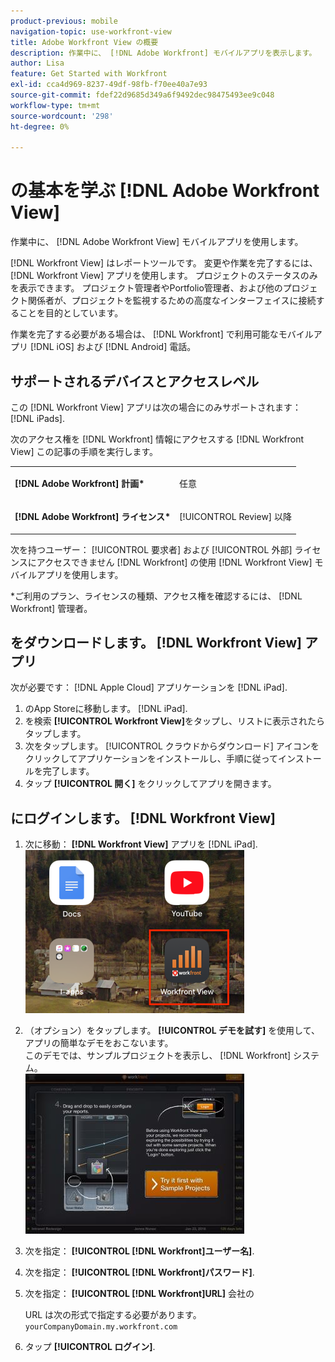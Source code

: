 ```yaml
---
product-previous: mobile
navigation-topic: use-workfront-view
title: Adobe Workfront View の概要
description: 作業中に、 [!DNL Adobe Workfront] モバイルアプリを表示します。
author: Lisa
feature: Get Started with Workfront
exl-id: cca4d969-8237-49df-98fb-f70ee40a7e93
source-git-commit: fdef22d9685d349a6f9492dec98475493ee9c048
workflow-type: tm+mt
source-wordcount: '298'
ht-degree: 0%

---
```


# の基本を学ぶ [!DNL Adobe Workfront View]

作業中に、 [!DNL Adobe Workfront View] モバイルアプリを使用します。

[!DNL Workfront View] はレポートツールです。 変更や作業を完了するには、 [!DNL Workfront View] アプリを使用します。 プロジェクトのステータスのみを表示できます。 プロジェクト管理者やPortfolio管理者、および他のプロジェクト関係者が、プロジェクトを監視するための高度なインターフェイスに接続することを目的としています。

作業を完了する必要がある場合は、 [!DNL Workfront] で利用可能なモバイルアプリ [!DNL iOS] および [!DNL Android] 電話。

## サポートされるデバイスとアクセスレベル

この [!DNL Workfront View] アプリは次の場合にのみサポートされます： [!DNL iPads].

次のアクセス権を [!DNL Workfront] 情報にアクセスする [!DNL Workfront View] この記事の手順を実行します。

<table style="table-layout:auto"> 
 <col> 
 </col> 
 <col> 
 </col> 
 <tbody> 
  <tr> 
   <td role="rowheader"><strong>[!DNL Adobe Workfront] 計画*</strong></td> 
   <td> <p>任意</p> </td> 
  </tr> 
  <tr> 
   <td role="rowheader"><strong>[!DNL Adobe Workfront] ライセンス*</strong></td> 
   <td> <p>[!UICONTROL Review] 以降</p> </td> 
  </tr> 
 </tbody> 
</table>

次を持つユーザー： [!UICONTROL 要求者] および [!UICONTROL 外部] ライセンスにアクセスできません [!DNL Workfront] の使用 [!DNL Workfront View] モバイルアプリを使用します。

&#42;ご利用のプラン、ライセンスの種類、アクセス権を確認するには、 [!DNL Workfront] 管理者。

## をダウンロードします。 [!DNL Workfront View] アプリ

次が必要です： [!DNL Apple Cloud] アプリケーションを [!DNL iPad].

1. のApp Storeに移動します。 [!DNL iPad].
1. を検索 **[!UICONTROL Workfront View]**&#x200B;をタップし、リストに表示されたらタップします。
1. 次をタップします。 [!UICONTROL クラウドからダウンロード] アイコンをクリックしてアプリケーションをインストールし、手順に従ってインストールを完了します。
1. タップ **[!UICONTROL 開く]** をクリックしてアプリを開きます。

## にログインします。 [!DNL Workfront View]

1. 次に移動： **[!DNL Workfront View]** アプリを [!DNL iPad].\
   ![workfront_view_app_Adobe.png](assets/workfront-view-app-adobe-350x261.png)

1. （オプション）をタップします。 **[!UICONTROL デモを試す]** を使用して、アプリの簡単なデモをおこないます。\
   このデモでは、サンプルプロジェクトを表示し、 [!DNL Workfront] システム。\
   ![[!DNL workfront_view_demo].jpg](assets/workfront-view-demo-350x256.jpg)

1. 次を指定： **[!UICONTROL [!DNL Workfront]ユーザー名]**.
1. 次を指定： **[!UICONTROL [!DNL Workfront]パスワード]**.
1. 次を指定： **[!UICONTROL [!DNL Workfront]URL]** 会社の

   URL は次の形式で指定する必要があります。 `yourCompanyDomain.my.workfront.com`

1. タップ **[!UICONTROL ログイン]**.
